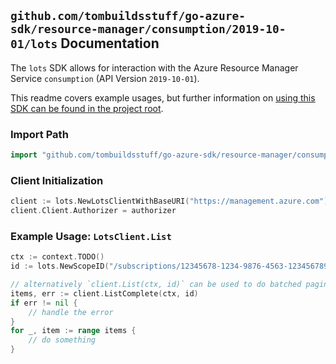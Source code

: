 
## `github.com/tombuildsstuff/go-azure-sdk/resource-manager/consumption/2019-10-01/lots` Documentation

The `lots` SDK allows for interaction with the Azure Resource Manager Service `consumption` (API Version `2019-10-01`).

This readme covers example usages, but further information on [using this SDK can be found in the project root](https://github.com/tombuildsstuff/go-azure-sdk/tree/main/docs).

### Import Path

```go
import "github.com/tombuildsstuff/go-azure-sdk/resource-manager/consumption/2019-10-01/lots"
```


### Client Initialization

```go
client := lots.NewLotsClientWithBaseURI("https://management.azure.com")
client.Client.Authorizer = authorizer
```


### Example Usage: `LotsClient.List`

```go
ctx := context.TODO()
id := lots.NewScopeID("/subscriptions/12345678-1234-9876-4563-123456789012/resourceGroups/some-resource-group")

// alternatively `client.List(ctx, id)` can be used to do batched pagination
items, err := client.ListComplete(ctx, id)
if err != nil {
	// handle the error
}
for _, item := range items {
	// do something
}
```
